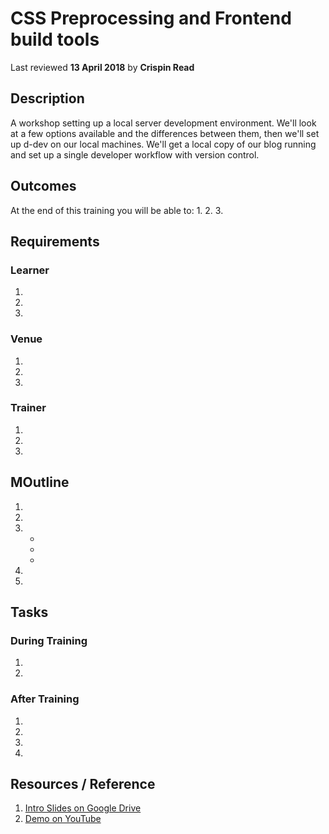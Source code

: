 # CSS Preprocessing and Frontend build tools
Last reviewed **13 April 2018** by **Crispin Read**

## Description
 A workshop setting up a local server development environment. We'll look at a few options available and the differences between them, then we'll set up d-dev on our local machines. We'll get a local copy of our blog running and set up a single developer workflow with version control.

## Outcomes

At the end of this training you will be able to:
1. 
2. 
3. 

## Requirements

### Learner
1. 
2. 
3. 

### Venue
1. 
2. 
3. 

### Trainer
1. 
2. 
3. 

## MOutline


1. 
2. 
3. 
    - 
    - 
    - 
4.
5. 

## Tasks

### During Training
1. 
2. 

### After Training
1. 
2. 
3. 
4. 

## Resources / Reference

1. [Intro Slides on Google Drive](#)
2. [Demo on YouTube](#)

